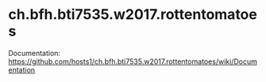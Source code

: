 # ch.bfh.bti7535.w2017.rottentomatoes

Documentation: 
https://github.com/hosts1/ch.bfh.bti7535.w2017.rottentomatoes/wiki/Documentation
